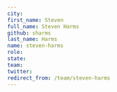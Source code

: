 ```yaml
---
city: 
first_name: Steven
full_name: Steven Harms
github: sharms
last_name: Harms
name: steven-harms
role: 
state: 
team: 
twitter: 
redirect_from: /team/steven-harms
---
```

